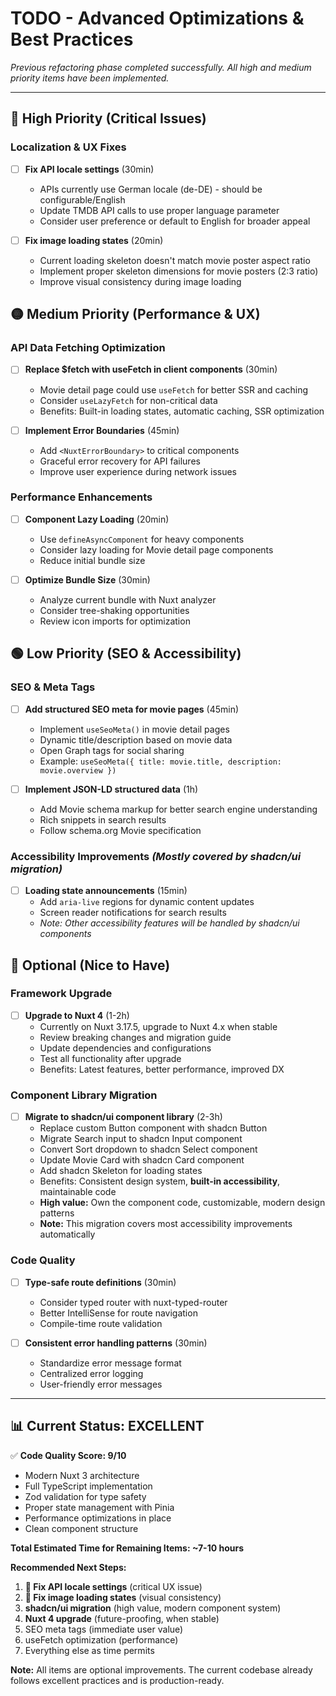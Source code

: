 # TODO - Advanced Optimizations & Best Practices

*Previous refactoring phase completed successfully. All high and medium priority items have been implemented.*

---

## 🔴 **High Priority (Critical Issues)**

### Localization & UX Fixes
- [ ] **Fix API locale settings** (30min)
  - APIs currently use German locale (de-DE) - should be configurable/English
  - Update TMDB API calls to use proper language parameter
  - Consider user preference or default to English for broader appeal

- [ ] **Fix image loading states** (20min)
  - Current loading skeleton doesn't match movie poster aspect ratio
  - Implement proper skeleton dimensions for movie posters (2:3 ratio)
  - Improve visual consistency during image loading

## 🟡 **Medium Priority (Performance & UX)**

### API Data Fetching Optimization
- [ ] **Replace $fetch with useFetch in client components** (30min)
  - Movie detail page could use `useFetch` for better SSR and caching
  - Consider `useLazyFetch` for non-critical data
  - Benefits: Built-in loading states, automatic caching, SSR optimization

- [ ] **Implement Error Boundaries** (45min)
  - Add `<NuxtErrorBoundary>` to critical components
  - Graceful error recovery for API failures
  - Improve user experience during network issues

### Performance Enhancements
- [ ] **Component Lazy Loading** (20min)
  - Use `defineAsyncComponent` for heavy components
  - Consider lazy loading for Movie detail page components
  - Reduce initial bundle size

- [ ] **Optimize Bundle Size** (30min)
  - Analyze current bundle with Nuxt analyzer
  - Consider tree-shaking opportunities
  - Review icon imports for optimization

## 🟢 **Low Priority (SEO & Accessibility)**

### SEO & Meta Tags
- [ ] **Add structured SEO meta for movie pages** (45min)
  - Implement `useSeoMeta()` in movie detail pages
  - Dynamic title/description based on movie data
  - Open Graph tags for social sharing
  - Example: `useSeoMeta({ title: movie.title, description: movie.overview })`

- [ ] **Implement JSON-LD structured data** (1h)
  - Add Movie schema markup for better search engine understanding
  - Rich snippets in search results
  - Follow schema.org Movie specification

### Accessibility Improvements *(Mostly covered by shadcn/ui migration)*
- [ ] **Loading state announcements** (15min)
  - Add `aria-live` regions for dynamic content updates
  - Screen reader notifications for search results
  - *Note: Other accessibility features will be handled by shadcn/ui components*

## 🔵 **Optional (Nice to Have)**

### Framework Upgrade
- [ ] **Upgrade to Nuxt 4** (1-2h)
  - Currently on Nuxt 3.17.5, upgrade to Nuxt 4.x when stable
  - Review breaking changes and migration guide
  - Update dependencies and configurations
  - Test all functionality after upgrade
  - Benefits: Latest features, better performance, improved DX

### Component Library Migration
- [ ] **Migrate to shadcn/ui component library** (2-3h)
  - Replace custom Button component with shadcn Button
  - Migrate Search input to shadcn Input component
  - Convert Sort dropdown to shadcn Select component
  - Update Movie Card with shadcn Card component
  - Add shadcn Skeleton for loading states
  - Benefits: Consistent design system, **built-in accessibility**, maintainable code
  - **High value:** Own the component code, customizable, modern design patterns
  - **Note:** This migration covers most accessibility improvements automatically

### Code Quality
- [ ] **Type-safe route definitions** (30min)
  - Consider typed router with nuxt-typed-router
  - Better IntelliSense for route navigation
  - Compile-time route validation

- [ ] **Consistent error handling patterns** (30min)
  - Standardize error message format
  - Centralized error logging
  - User-friendly error messages

---

## 📊 **Current Status: EXCELLENT**

✅ **Code Quality Score: 9/10**
- Modern Nuxt 3 architecture
- Full TypeScript implementation
- Zod validation for type safety
- Proper state management with Pinia
- Performance optimizations in place
- Clean component structure

**Total Estimated Time for Remaining Items: ~7-10 hours**

**Recommended Next Steps:**
1. **🔴 Fix API locale settings** (critical UX issue)
2. **🔴 Fix image loading states** (visual consistency)
3. **shadcn/ui migration** (high value, modern component system)
4. **Nuxt 4 upgrade** (future-proofing, when stable)
5. SEO meta tags (immediate user value)
6. useFetch optimization (performance)
7. Everything else as time permits

**Note:** All items are optional improvements. The current codebase already follows excellent practices and is production-ready.